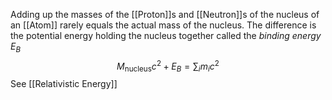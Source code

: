 Adding up the masses of the [[Proton]]s and [[Neutron]]s of the nucleus of an [[Atom]] rarely equals the actual mass of the nucleus. 
The difference is the potential energy holding the nucleus together called the *binding energy* $E_{B}$
$$
M_{\text{nucleus}}c^2 + E_{B} = \sum_{i} m_{i}c^2
$$
See [[Relativistic Energy]]
